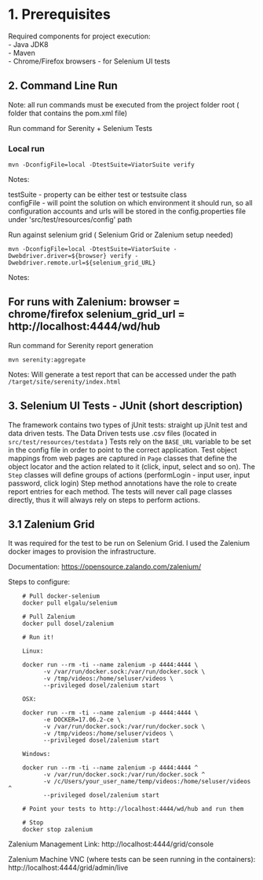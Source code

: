 # 1. Prerequisites

Required components for project execution: <br>
	- Java JDK8<br>
	- Maven<br>
	- Chrome/Firefox browsers - for Selenium UI tests <br>

## 2. Command Line Run

Note: all run commands must be executed from the project folder root ( folder that contains the pom.xml file) <br>

Run command for Serenity + Selenium Tests <br>

### Local run

```
mvn -DconfigFile=local -DtestSuite=ViatorSuite verify
```
Notes:  <br>

testSuite - property can be either test or testsuite class <br>
configFile - will point the solution on which environment it should run, so all configuration accounts and urls will be stored in the config.properties file  under 'src/test/resources/config' path <br>


Run against selenium grid ( Selenium Grid or Zalenium setup needed)

```
mvn -DconfigFile=local -DtestSuite=ViatorSuite -Dwebdriver.driver=${browser} verify -Dwebdriver.remote.url=${selenium_grid_URL}
```
Notes:  <br>

For runs with Zalenium:
browser = chrome/firefox
selenium_grid_url = http://localhost:4444/wd/hub
---

Run command for Serenity report generation <br>

```
mvn serenity:aggregate
```

Notes: Will generate a test report that can be accessed under the path ```/target/site/serenity/index.html``` <br>

## 3. Selenium UI Tests - JUnit (short description)

The framework contains two types of jUnit tests: straight up jUnit test and data driven tests. The Data Driven tests use .csv files (located in ```src/test/resources/testdata``` )
Tests rely on the ```BASE_URL``` variable to be set in the config file in order to point to the correct application.
Test object mappings from web pages are captured in ```Page``` classes that define the object locator and the action related to it (click, input, select and so on). The ```Step``` classes will define groups of actions (performLogin - input user, input password, click login) Step method annotations have the role to create report entries for each method. The tests will never call page classes directly, thus it will always rely on steps to perform actions. 


## 3.1 Zalenium Grid 


It was required for the test to be run on Selenium Grid.
I used the Zalenium docker images to provision the infrastructure.

Documentation: https://opensource.zalando.com/zalenium/

Steps to configure:

```
    # Pull docker-selenium
    docker pull elgalu/selenium
    
    # Pull Zalenium
    docker pull dosel/zalenium
    
    # Run it!

    Linux:

    docker run --rm -ti --name zalenium -p 4444:4444 \
          -v /var/run/docker.sock:/var/run/docker.sock \
          -v /tmp/videos:/home/seluser/videos \
          --privileged dosel/zalenium start

    OSX:

    docker run --rm -ti --name zalenium -p 4444:4444 \
          -e DOCKER=17.06.2-ce \
          -v /var/run/docker.sock:/var/run/docker.sock \
          -v /tmp/videos:/home/seluser/videos \
          --privileged dosel/zalenium start

    Windows:

    docker run --rm -ti --name zalenium -p 4444:4444 ^
          -v /var/run/docker.sock:/var/run/docker.sock ^
          -v /c/Users/your_user_name/temp/videos:/home/seluser/videos ^
          --privileged dosel/zalenium start
      
    # Point your tests to http://localhost:4444/wd/hub and run them

    # Stop
    docker stop zalenium
```

Zalenium Management Link: 
http://localhost:4444/grid/console

Zalenium Machine VNC (where tests can be seen running in the containers):
http://localhost:4444/grid/admin/live